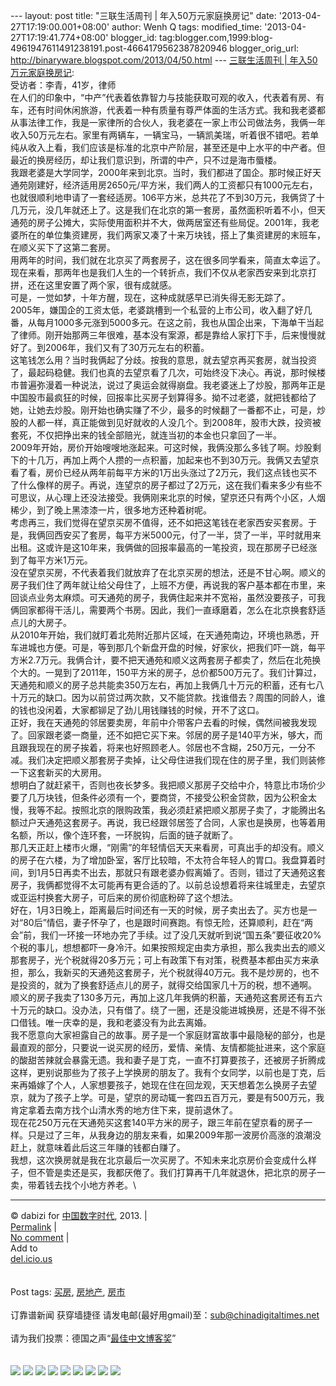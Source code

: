 --- layout: post title: "三联生活周刊 | 年入50万元家庭换房记" date:
'2013-04-27T17:19:00.001+08:00' author: Wenh Q tags: modified\_time:
'2013-04-27T17:19:41.774+08:00' blogger\_id:
tag:blogger.com,1999:blog-4961947611491238191.post-4664179562387820946
blogger\_orig\_url: http://binaryware.blogspot.com/2013/04/50.html ---
[三联生活周刊 |
年入50万元家庭换房记](http://feedproxy.google.com/~r/chinagfwblog/~3/bKl1oH1hMm0/):
\
受访者：李青，41岁，律师\
在人们的印象中，“中产”代表着依靠智力与技能获取可观的收入，代表着有房、有车，还有时间休闲旅游，代表着一种有质量有尊严体面的生活方式。我和我老婆都从事法律工作，我是一家律所的合伙人，我老婆在一家上市公司做法务，我俩一年收入50万元左右。家里有两辆车，一辆宝马，一辆凯美瑞，听着很不错吧。若单纯从收入上看，我们应该是标准的北京中产阶层，甚至还是中上水平的中产者。但最近的换房经历，却让我们意识到，所谓的中产，只不过是海市蜃楼。\
我跟老婆是大学同学，2000年来到北京。当时，我们都进了国企。那时候正好天通苑刚建好，经济适用房2650元/平方米，我们两人的工资都只有1000元左右，也就很顺利地申请了一套经适房。106平方米，总共花了不到30万元，我俩贷了十几万元，没几年就还上了。这是我们在北京的第一套房，虽然面积听着不小，但天通苑的房子公摊大，实际使用面积并不大，做两居室还有些局促。2001年，我老婆所在的单位集资建房，我们两家又凑了十来万块钱，搭上了集资建房的末班车，在顺义买下了这第二套房。\
用两年的时间，我们就在北京买了两套房子，这在很多同学看来，简直太幸运了。现在来看，那两年也是我们人生的一个转折点，我们不仅从老家西安来到北京打拼，还在这里安置了两个家，很有成就感。\
可是，一觉如梦，十年方醒，现在，这种成就感早已消失得无影无踪了。\
2005年，嫌国企的工资太低，老婆跳槽到一个私营的上市公司，收入翻了好几番，从每月1000多元涨到5000多元。在这之前，我也从国企出来，下海单干当起了律师。刚开始那两三年很难，基本没有案源，都是靠给人家打下手，后来慢慢就好了。到2006年，我们又有了30万元左右的积蓄。\
这笔钱怎么用？当时我俩起了分歧。按我的意思，就去望京再买套房，就当投资了，最起码稳健。我们也真的去望京看了几次，可始终没下决心。再说，那时候楼市普遍弥漫着一种说法，说过了奥运会就得崩盘。我老婆迷上了炒股，那两年正是中国股市最疯狂的时候，回报率比买房子划算得多。拗不过老婆，就把钱都给了她，让她去炒股。刚开始也确实赚了不少，最多的时候翻了一番都不止，可是，炒股的人都一样，真正能做到见好就收的人没几个。到2008年，股市大跌，投资被套死，不仅把挣出来的钱全部赔光，就连当初的本金也只拿回了一半。\
2009年开始，房价开始嗖嗖地涨起来。可这时候，我俩没那么多钱了啊。炒股剩下的十几万，再加上两个人攒的一点积蓄，加起来也不到30万元。我俩又去望京看了看，房价已经从两年前每平方米的1万出头涨过了2万元，我们这点钱也买不了什么像样的房子。再说，连望京的房子都过了2万元，这在我们看来多少有些不可思议，从心理上还没法接受。我俩刚来北京的时候，望京还只有两个小区，人烟稀少，到了晚上黑漆漆一片，很多地方还种着树呢。\
考虑再三，我们觉得在望京买房不值得，还不如把这笔钱在老家西安买套房。于是，我俩回西安买了套房，每平方米5000元，付了一半，贷了一半，平时就用来出租。这或许是这10年来，我俩做的回报率最高的一笔投资，现在那房子已经涨到了每平方米1万元。\
没在望京买房，不代表着我们就放弃了在北京买房的想法，还是不甘心啊。顺义的房子我们住了两年就让给父母住了，上班不方便，再说我的客户基本都在市里，来回谈点业务太麻烦。可天通苑的房子，我俩住起来并不宽裕，虽然没要孩子，可我俩回家都得干活儿，需要两个书房。因此，我们一直琢磨着，怎么在北京换套舒适点儿的大房子。\
从2010年开始，我们就盯着北苑附近那片区域，在天通苑南边，环境也熟悉，开车进城也方便。可是，等到那几个新盘开盘的时候，好家伙，把我们吓一跳，每平方米2.7万元。我俩合计，要不把天通苑和顺义这两套房子都卖了，然后在北苑换个大的。一晃到了2011年，150平方米的房子，总价都500万元了。我们计算过，天通苑和顺义的房子总共能卖350万左右，再加上我俩几十万元的积蓄，还有七八十万元的缺口。因为以前贷过两次款，又不能贷款。找谁借去？周围的同龄人，谁的钱也没闲着，大家都铆足了劲儿用钱赚钱的时候，开不了这口。\
正好，我在天通苑的邻居要卖房，年前中介带客户去看的时候，偶然间被我发现了。回家跟老婆一商量，还不如把它买下来。邻居的房子是140平方米，够大，而且跟我现在的房子挨着，将来也好照顾老人。邻居也不含糊，250万元，一分不减。我们决定把顺义那套房子卖掉，让父母住进我们现在住的房子里，我们则装修一下这套新买的大房用。\
想明白了就赶紧干，否则也夜长梦多。我把顺义那房子交给中介，特意比市场价少要了几万块钱，但条件必须有一个，要商贷，不接受公积金贷款，因为公积金太慢，我等不起。按照北京的限购政策，我必须赶紧把顺义那房子卖了，才能腾出名额过户天通苑这套房子。再说，我已经跟邻居签了合同，人家也是换房，也等着用名额，所以，像个连环套，一环脱钩，后面的链子就断了。\
那几天正赶上楼市火爆，“刚需”的年轻情侣天天来看房，可真出手的却没有。顺义的房子在六楼，为了增加卧室，客厅比较暗，不太符合年轻人的胃口。我盘算着时间，到1月5日再卖不出去，那就只有跟老婆办假离婚了。否则，错过了天通苑这套房子，我俩都觉得不太可能再有更合适的了。以前总设想着将来往城里走，去望京或亚运村换套大房子，可后来的房价彻底粉碎了这个想法。\
好在，1月3日晚上，距离最后时间还有一天的时候，房子卖出去了。买方也是一对“80后”情侣，妻子怀孕了，也是跟时间赛跑。有惊无险，还算顺利，赶在“两会”前，我们一环接一环地办完了手续。过了没几天就听到说“国五条”要征收20%个税的事儿，想想都吓一身冷汗。如果按照规定由卖方承担，那么我卖出去的顺义那套房子，光个税就得20多万元；可上有政策下有对策，税费基本都由买方来承担，那么，我新买的天通苑这套房子，光个税就得40万元。我不是炒房的，也不是投资的，就为了换套舒适点儿的房子，就得交给国家几十万的税，想不通啊。\
顺义的房子我卖了130多万元，再加上这几年我俩的积蓄，天通苑这套房还有五六十万元的缺口。没办法，只有借了。绕了一圈，还是没能进城换房，还是不得不张口借钱。唯一庆幸的是，我和老婆没有为此去离婚。\
我不愿意向大家袒露自己的故事。房子是一个家庭财富故事中最隐秘的部分，也是最直观的部分，只要说一说买房的经历，爱情、亲情、友情都能扯进来，这个家庭的酸甜苦辣就会暴露无遗。我和妻子是丁克，一直不打算要孩子，还被房子折腾成这样，更别说那些为了孩子上学换房的朋友了。我有个女同学，以前也是丁克，后来再婚嫁了个人，人家想要孩子，她现在住在回龙观，天天想着怎么换房子去望京，就为了孩子上学。可是，望京的房动辄一套四五百万元，要是有500万元，我肯定拿着去南方找个山清水秀的地方住下来，提前退休了。\
现在花250万元在天通苑买这套140平方米的房子，跟三年前在望京看的房子一样。只是过了三年，从我身边的朋友来看，如果2009年那一波房价高涨的浪潮没赶上，就意味着此后这三年赚的钱都白赚了。\
我想，这次换房就是我在北京最后一次买房了。不知未来北京房价会变成什么样子，但不管是卖还是买，我都厌倦了。我们打算再干几年就退休，把北京的房子一卖，带着钱去找个小地方养老。\

* * * * *

© dabizi for [中国数字时代](https://kexueshangwang.info/chinese), 2013.
|\
[Permalink](https://kexueshangwang.info/chinese/2013/04/%e4%b8%89%e8%81%94%e7%94%9f%e6%b4%bb%e5%91%a8%e5%88%8a-%e5%b9%b4%e5%85%a550%e4%b8%87%e5%85%83%e5%ae%b6%e5%ba%ad%e6%8d%a2%e6%88%bf%e8%ae%b0/)
|\
[No
comment](https://kexueshangwang.info/chinese/2013/04/%e4%b8%89%e8%81%94%e7%94%9f%e6%b4%bb%e5%91%a8%e5%88%8a-%e5%b9%b4%e5%85%a550%e4%b8%87%e5%85%83%e5%ae%b6%e5%ba%ad%e6%8d%a2%e6%88%bf%e8%ae%b0/#comments)
|\
Add to\
[del.icio.us](http://del.icio.us/post?url=https://kexueshangwang.info/chinese/2013/04/%e4%b8%89%e8%81%94%e7%94%9f%e6%b4%bb%e5%91%a8%e5%88%8a-%e5%b9%b4%e5%85%a550%e4%b8%87%e5%85%83%e5%ae%b6%e5%ba%ad%e6%8d%a2%e6%88%bf%e8%ae%b0/&title=%E4%B8%89%E8%81%94%E7%94%9F%E6%B4%BB%E5%91%A8%E5%88%8A%20%7C%20%E5%B9%B4%E5%85%A550%E4%B8%87%E5%85%83%E5%AE%B6%E5%BA%AD%E6%8D%A2%E6%88%BF%E8%AE%B0)\
\
\
Post tags:
[买房](https://kexueshangwang.info/chinese/tag/%e4%b9%b0%e6%88%bf/?category=18271),
[房地产](https://kexueshangwang.info/chinese/tag/%e6%88%bf%e5%9c%b0%e4%ba%a7/?category=18271),
[房市](https://kexueshangwang.info/chinese/tag/%e6%88%bf%e5%b8%82/?category=18271)\
\
订靠谱新闻 获穿墙捷径
请发电邮(最好用gmail)至：sub@chinadigitaltimes.net\
\
请为我们投票：德国之声“[最佳中文博客奖](https://thebobs.com/chinese/category/2013/best-blog-chinese-2013/)”\
\
\
[![](http://feeds.feedburner.com/~ff/chinagfwblog?d=yIl2AUoC8zA)](http://feeds.feedburner.com/~ff/chinagfwblog?a=bKl1oH1hMm0:Jr752SGhg_0:yIl2AUoC8zA)
[![](http://feeds.feedburner.com/~ff/chinagfwblog?i=bKl1oH1hMm0:Jr752SGhg_0:-BTjWOF_DHI)](http://feeds.feedburner.com/~ff/chinagfwblog?a=bKl1oH1hMm0:Jr752SGhg_0:-BTjWOF_DHI)
[![](http://feeds.feedburner.com/~ff/chinagfwblog?i=bKl1oH1hMm0:Jr752SGhg_0:F7zBnMyn0Lo)](http://feeds.feedburner.com/~ff/chinagfwblog?a=bKl1oH1hMm0:Jr752SGhg_0:F7zBnMyn0Lo)
[![](http://feeds.feedburner.com/~ff/chinagfwblog?i=bKl1oH1hMm0:Jr752SGhg_0:V_sGLiPBpWU)](http://feeds.feedburner.com/~ff/chinagfwblog?a=bKl1oH1hMm0:Jr752SGhg_0:V_sGLiPBpWU)
[![](http://feeds.feedburner.com/~ff/chinagfwblog?d=qj6IDK7rITs)](http://feeds.feedburner.com/~ff/chinagfwblog?a=bKl1oH1hMm0:Jr752SGhg_0:qj6IDK7rITs)
[![](http://feeds.feedburner.com/~ff/chinagfwblog?d=l6gmwiTKsz0)](http://feeds.feedburner.com/~ff/chinagfwblog?a=bKl1oH1hMm0:Jr752SGhg_0:l6gmwiTKsz0)
[![](http://feeds.feedburner.com/~ff/chinagfwblog?i=bKl1oH1hMm0:Jr752SGhg_0:gIN9vFwOqvQ)](http://feeds.feedburner.com/~ff/chinagfwblog?a=bKl1oH1hMm0:Jr752SGhg_0:gIN9vFwOqvQ)
[![](http://feeds.feedburner.com/~ff/chinagfwblog?d=TzevzKxY174)](http://feeds.feedburner.com/~ff/chinagfwblog?a=bKl1oH1hMm0:Jr752SGhg_0:TzevzKxY174)
![](http://feeds.feedburner.com/~r/chinagfwblog/~4/bKl1oH1hMm0)
